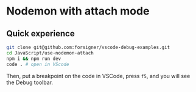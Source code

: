 # Nodemon with attach mode

## Quick experience

``` bash
git clone git@github.com:forsigner/vscode-debug-examples.git
cd JavaScript/use-nodemon-attach
npm i && npm run dev
code . # open in VScode
```

Then, put a breakpoint on the code in VSCode, press `f5`, and you will see the Debug toolbar.